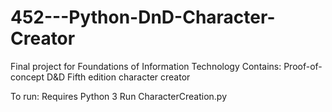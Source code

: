 # 452---Python-DnD-Character-Creator
Final project for Foundations of Information Technology 
Contains:
Proof-of-concept D&D Fifth edition character creator

To run:
Requires Python 3
Run CharacterCreation.py

